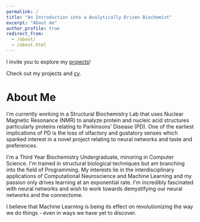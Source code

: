 ```yaml
---
permalink: /
title: "An Introduction into a Analytically Driven Biochemist"
excerpt: "About me"
author_profile: true
redirect_from: 
  - /about/
  - /about.html
---
```


I invite you to explore my [projects](https://kmualim.github.io/publications)!

Check out my projects and [cv](https://kmualim.github.io/cv). 


# About Me 

I'm currently working in a Structural Biochemistry Lab that uses Nuclear Magnetic Resonance (NMR) to analyze protein and nucleic acid structures particularly proteins relating to Parkinsons’ Disease (PD). One of the earliest implications of PD is the loss of olfactory and gustatory senses which sparked interest in a novel project relating to neural networks and taste and preferences. 

I'm a Third Year Biochemistry Undergraduate, minoring in Computer Science. I'm trained in structural biological techniques but am branching into the field of Programming. My interests lie in the interdisciplinary applications of Computational Neuroscience and Machine Learning and my passion only drives learning at an exponential rate. 
I'm incredibly fascinated with neural networks and wish to work towards demystifying our neural networks and the connectome. 

I believe that Machine Learning is being its effect on revolutionizing the way we do things - even in ways we have yet to discover. 





